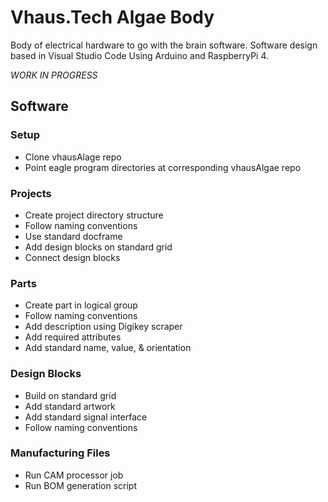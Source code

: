 # Vhaus.Tech Algae Body
Body of electrical hardware to go with the brain software.
Software design based in Visual Studio Code Using Arduino and RaspberryPi 4.

*WORK IN PROGRESS*

## Software 
### Setup
- Clone vhausAlage repo
- Point eagle program directories at corresponding vhausAlgae repo

### Projects
- Create project directory structure
- Follow naming conventions
- Use standard docframe
- Add design blocks on standard grid
- Connect design blocks

### Parts
- Create part in logical group
- Follow naming conventions
- Add description using Digikey scraper
- Add required attributes
- Add standard name, value, & orientation

### Design Blocks
- Build on standard grid
- Add standard artwork
- Add standard signal interface
- Follow naming conventions

### Manufacturing Files
- Run CAM processor job
- Run BOM generation script
